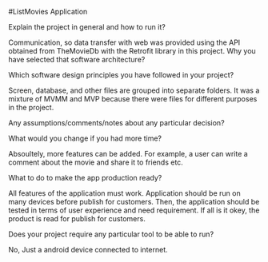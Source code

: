 #ListMovies Application

Explain the project in general and how to run it?

Communication, so data transfer with web was provided using the API obtained from TheMovieDb with the Retrofit library in this project.
Why you have selected that software architecture?

Which software design principles you have followed in your project?

Screen, database, and other files are grouped into separate folders. It was a mixture of MVMM and MVP because there were files for different purposes in the project.

Any assumptions/comments/notes about any particular decision?


What would you change if you had more time?

Absoultely, more features can be added. For example, a user can write a comment about the movie and share it to friends etc.

What to do to make the app production ready?

All features of the application must work. Application should be run on many devices before publish for customers. Then, the application should be tested in terms of user experience and need requirement. If all is it okey, the product is read for publish for customers.

Does your project require any particular tool to be able to run?

No, Just a android device connected to internet.
